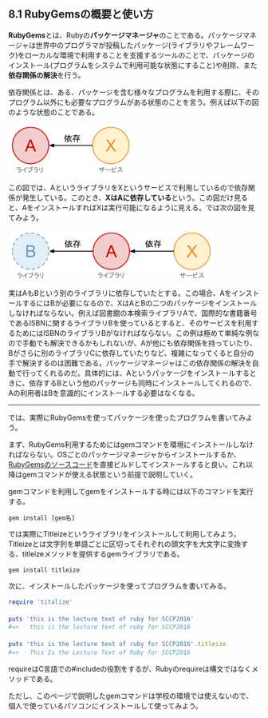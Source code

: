 ## 8.1 RubyGemsの概要と使い方

**RubyGems**とは、Rubyの**パッケージマネージャ**のことである。パッケージマネージャは世界中のプログラマが投稿したパッケージ(ライブラリやフレームワーク)をローカルな環境で利用することを支援するツールのことで、パッケージのインストール(プログラムをシステムで利用可能な状態にすること)や削除、また**依存関係の解決**を行う。

依存関係とは、ある、パッケージを含む様々なプログラムを利用する際に、そのプログラム以外にも必要なプログラムがある状態のことを言う。例えば以下の図のような状態のことである。

<img src="./img/ruby_gems1.png" height="100px" />

この図では、AというライブラリをXというサービスで利用しているので依存関係が発生している。このとき、**XはAに依存している**という。この図だけ見ると、AをインストールすればXは実行可能になるように見える。では次の図を見てみよう。

<img src="./img/ruby_gems2.png" height="100px" />

実はAもBという別のライブラリに依存していたとする。この場合、AをインストールするにはBが必要になるので、XはAとBの二つのパッケージをインストールしなければならない。例えば図書館の本検索ライブラリAで、国際的な書籍番号であるISBNに関するライブラリBを使っているとすると、そのサービスを利用するためにはISBNのライブラリBがなければならない。この例は極めて単純な例なので手動でも解決できるかもしれないが、Aが他にも依存関係を持っていたり、Bがさらに別のライブラリCに依存していたりなど、複雑になってくると自分の手で解決するのは困難である。パッケージマネージャはこの依存関係の解決を自動で行ってくれるのだ。具体的には、Aというパッケージをインストールするときに、依存するBという他のパッケージも同時にインストールしてくれるので、Aの利用者はBを意識的にインストールする必要はなくなる。

---

では、実際にRubyGemsを使ってパッケージを使ったプログラムを書いてみよう。

まず、RubyGems利用するためにはgemコマンドを環境にインストールしなければならない。OSごとのパッケージマネージャからインストールするか、[RubyGemsのソースコード](https://rubygems.org/pages/download)を直接ビルドしてインストールすると良い。これ以降はgemコマンドが使える状態という前提で説明していく。

gemコマンドを利用してgemをインストールする時には以下のコマンドを実行する。

```
gem install [gem名]
```

では実際にTitleizeというライブラリをインストールして利用してみよう。
Titleizeとは文字列を単語ごとに区切ってそれぞれの頭文字を大文字に変換する、titleizeメソッドを提供するgemライブラリである。

```
gem install titleize
```

次に、インストールしたパッケージを使ってプログラムを書いてみる。

```ruby
require 'titalize'

puts 'this is the lecture text of ruby for SCCP2016'
#=>   this is the lecture text of ruby for SCCP2016

puts 'this is the lecture text of ruby for SCCP2016'.titleize
#=>   This Is the Lecture Text of Ruby for SCCP2016
```

requireはC言語での#includeの役割をするが、Rubyのrequireは構文ではなくメソッドである。

ただし、このページで説明したgemコマンドは学校の環境では使えないので、個人で使っているパソコンにインストールして使ってみよう。
